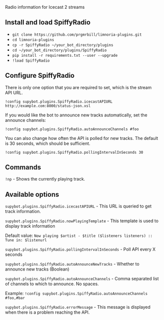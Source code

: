Radio information for Icecast 2 streams

## Install and load SpiffyRadio
- `git clone https://github.com/prgmrbill/limnoria-plugins.git`
- `cd limnoria-plugins`
- `cp -r SpiffyRadio ~/your_bot_directory/plugins`
- `cd ~/your_bot_directory/plugins/SpiffyRadio`
- `pip install -r requirements.txt --user --upgrade`
- `!load SpiffyRadio`

## Configure SpiffyRadio

There is only one option that you are required to set, which is the stream API URL.

`!config supybot.plugins.SpiffyRadio.icecastAPIURL http://example.com:8000/status-json.xsl`

If you would like the bot to announce new tracks automatically, set the announce channels:

`!config supybot.plugins.SpiffyRadio.autoAnnounceChannels #foo`

You can also change how often the API is polled for new tracks. The default is 30 seconds, which 
should be sufficient.

`!config supybot.plugins.SpiffyRadio.pollingIntervalInSeconds 30`

## Commands

`!np` - Shows the currently playing track.

## Available options

`supybot.plugins.SpiffyRadio.icecastAPIURL` - This URL is queried to get track information.

`supybot.plugins.SpiffyRadio.nowPlayingTemplate` - This template is used to display track information

Default value: `Now playing $artist - $title ($listeners listeners) :: Tune in: $listenurl`

`supybot.plugins.SpiffyRadio.pollingIntervalInSeconds` - Poll API every X seconds

`supybot.plugins.SpiffyRadio.autoAnnounceNewTracks` - Whether to announce new tracks (Boolean)

`supybot.plugins.SpiffyRadio.autoAnnounceChannels` - Comma separated list of channels to which to announce. No spaces.

Example: `!config supybot.plugins.SpiffyRadio.autoAnnounceChannels #foo,#bar`

`supybot.plugins.SpiffyRadio.errorMessage` - This message is displayed when there is a problem reaching the API.